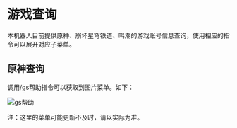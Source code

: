 # 游戏查询

本机器人目前提供原神、崩坏星穹铁道、鸣潮的游戏账号信息查询，使用相应的指令可以展开对应子菜单。

## 原神查询

调用/gs帮助指令可以获取到图片菜单。如下：

![gs帮助](https://api.flweb.cn/doc/image/gs.jpeg)

注：这里的菜单可能更新不及时，请以实际为准。

